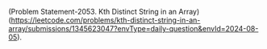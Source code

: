(Problem Statement-2053. Kth Distinct String in an Array)(https://leetcode.com/problems/kth-distinct-string-in-an-array/submissions/1345623047?envType=daily-question&envId=2024-08-05).
